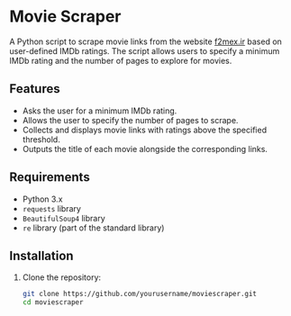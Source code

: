 # Movie Scraper

A Python script to scrape movie links from the website [f2mex.ir](https://www.f2mex.ir/) based on user-defined IMDb ratings. The script allows users to specify a minimum IMDb rating and the number of pages to explore for movies.

## Features

- Asks the user for a minimum IMDb rating.
- Allows the user to specify the number of pages to scrape.
- Collects and displays movie links with ratings above the specified threshold.
- Outputs the title of each movie alongside the corresponding links.

## Requirements

- Python 3.x
- `requests` library
- `BeautifulSoup4` library
- `re` library (part of the standard library)

## Installation

1. Clone the repository:

   ```bash
   git clone https://github.com/yourusername/moviescraper.git
   cd moviescraper
